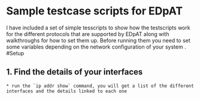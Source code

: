 # Sample testcase scripts for EDpAT

I have included a set of simple tesscripts to show how the testscripts work for the different protocols that are supported by EDpAT along with walkthroughs for how to set them up. Before running them you need to set some variables depending on the network configuration of your system .
#Setup

## 1. Find the details of your interfaces
	* run the `ip addr show` command, you will get a list of the different interfaces and the details linked to each one
